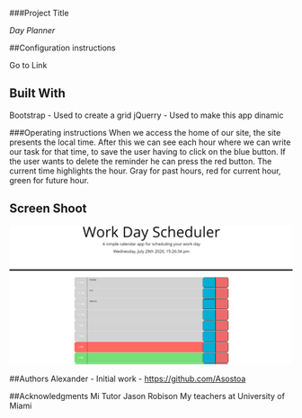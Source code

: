 ###Project Title

*Day Planner* 


##Configuration instructions

Go to Link 

## Built With

Bootstrap - Used to create a grid
jQuerry  - Used to make this app dinamic 


###Operating instructions
 When we access the home of our site, the site presents the local time. After this we can see each hour where we can write our task for that time, to save the user having to click on the blue button. If the user wants to delete the reminder he can press the red button.
 The current time highlights the hour. Gray for past hours, red for current hour, green for future hour.


## Screen Shoot
 ![ScreenShot](./assets/screenShot.png)
 
##Authors
Alexander  - Initial work - https://github.com/Asostoa
 
##Acknowledgments
Mi Tutor Jason Robison
My teachers at University of Miami
 
